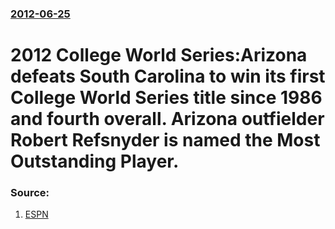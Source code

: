 ### [2012-06-25](/news/2012/06/25/index.md)

# 2012 College World Series:Arizona defeats South Carolina to win its first College World Series title since 1986 and fourth overall. Arizona outfielder Robert Refsnyder is named the Most Outstanding Player. 




### Source:

1. [ESPN](http://espn.go.com/college-sports/blog/_/name/ncaa_baseball/id/8095997/arizona-wildcats-defeat-south-carolina-gamecocks-win-college-world-series)
